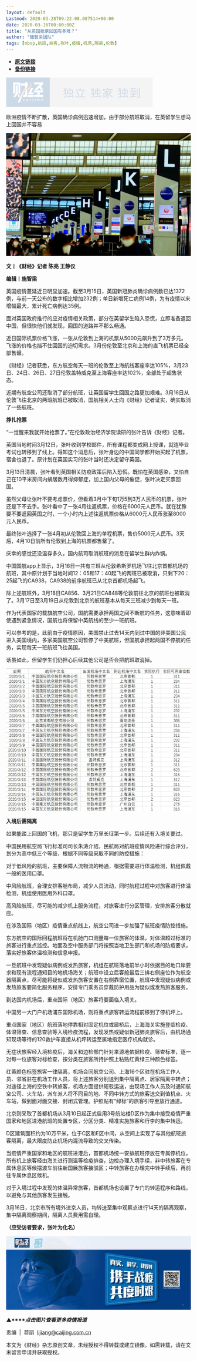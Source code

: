 ```yaml
---
layout: default
Lastmod: 2020-03-28T09:22:08.087514+00:00
date: 2020-03-16T00:00:00Z
title: "从英国抢票回国有多难？"
author: "施智梁团队"
tags: [nbsp,航班,旅客,张叶,疫情,机场,隔离,伦敦]
---
```


* [**原文链接**](https://mp.weixin.qq.com/s/20iKcBtSdiy3XgY7yVz3Pg)
* [**备份链接**](http://archive.today/uaWMI)


![](/images/post/77e6cfb5c7ef66e00d9bd04f74961594.jpg)

欧洲疫情不断扩散，英国确诊病例迅速增加，由于部分航班取消，在英留学生想马上回国并不容易

![](/images/post/fcec38ac0b3430ae46c9a64169e4abb5.jpg)

  

**文丨《财经》记者 陈亮 王静仪**  

**编辑丨施智梁**

英国疫情蔓延近日明显加速。截至3月15日，英国新冠肺炎确诊病例数已达1372例，与前一天公布的数字相比增加232例；单日新增死亡病例14例，为有疫情以来增幅最大，累计死亡病例达35例。

面对英国政府推行的应对疫情相关政策，部分在英留学生陷入恐慌，立即准备返回中国，但很快他们就发现，回国的道路并不那么畅通。

近日国际机票价格飞涨，一张从伦敦到上海的机票从5000元飙升到了3万多元。飞涨的价格也挡不住回国的迫切需求。3月份伦敦至北京和上海的直飞机票已经全部售罄。

《财经》记者获悉，东方航空每天一班的伦敦至上海航线客座率达105%，3月23日、24日、26日、27日伦敦盖特威克至上海客座率达102%，全部处于超售状态。

近期有航空公司还取消了部分航班，让英国留学生回国之路更加艰难。3月16日从伦敦飞往北京的两班航班已被取消，国航相关人士向《财经》记者证实，确实取消了一些航班。

**挣扎抢票**

“一觉醒来我就开始抢票了。”在伦敦政治经济学院读研的张叶告诉《财经》记者。

英国当地时间3月12日，张叶收到学校邮件，所有课程都变成网上授课，就连毕业考试也转移到了线上。得知这个消息后，张叶身边的中国同学都开始买起了机票，宿舍也退了。原计划在英国实习的张叶当时还决定留守英国。

3月13日清晨，张叶看到英国相关防疫政策后陷入恐慌。既怕在英国感染，又怕自己在10平米房间内蜗居数月得抑郁症，加上国内父母的催促，张叶决定买票回国。

虽然父母让张叶不要考虑票价，但看着3月中下旬1万5到3万人民币的机票，张叶还是下不去手。张叶看中了一张4月往返机票，价格在6000元人民币。就在犹豫要不要返回英国之时，一个小时内上述往返机票价格从6000元人民币涨至8000元人民币。

最终张叶选择了一张4月初从伦敦回上海的单程机票，售价5000元人民币。3天后，4月10日前所有伦敦到上海的机票都售罄了。

庆幸的感觉还没温存多久，国内航司取消航班的消息在留学生群内炸锅。

中国国航app上显示，3月16日一共有三班从伦敦希斯罗机场飞往北京首都机场的航班，其中原计划于当地时间12：05和17：40起飞的两班已被取消，只剩下20：25起飞的CA938，CA938的前序航班已从北京首都机场起飞。

除上述航班外，3月18日CA856、3月21日CA848等伦敦前往北京的航班也被取消了。3月17日至3月19日从伦敦到北京的航班基本从每天三班减少到每天一班。

作为代表国家的载旗航空公司，国航需要承担两国之间不断航的任务，这意味着即使遇到紧急情况，国航也将保留中英航线的至少一班航班。

可以参考的是，此前由于疫情原因，美国禁止过去14天内到过中国的非美国公民进入美国境内，多家美国航空公司暂停了中美航班，但国航承担起两国不停航的任务，实现每天一班航班飞往美国。

话虽如此，但留学生们仍担心后续其他公司是否会把航班取消掉。

![](/images/post/03723144202551ee0a4bcb7a0aa66d43.jpg)

**入境后需隔离**

如果能踏上回国的飞机，那只是留学生万里长征第一步。后续还有入境关要过。

中国民用航空局飞行标准司司长朱涛介绍，民航局对航班疫情风险进行综合评分，划分为高中低三个等级，根据不同等级采取不同的防控措施：

对于低风险的航班，主要保障人流物流的畅通，根据需要进行体温检测，机组佩戴一般的医用口罩。

中风险航班，合理安排客舱布局，减少人员流动，同时航程过程中对旅客进行体温检测，机组使用医用外科口罩。

高风险航班，尽可能的减少机上服务流程，对旅客进行分区管理，安排旅客分散就座。

在涉及国际（地区）疫情重点航线上，航空公司进一步加强了航班疫情防控措施。

东方航空的国际回程航班将在机舱门口测量每一位旅客的体温，对体温超过标准的旅客进行重点监控。地面及空中服务部门将按照当地卫生部门和机场的防疫要求，落实好旅客体温检测和信息申报。

一旦航班中发现疑似病例或发热旅客，机组在航班落地前半小时依据目的地口岸要求和现有流程通知目的地机场海关；航班中设立后客舱最后三排右侧座位作为航空器隔离点，尽可能将疑似或发热旅客安置在右侧靠窗位置，航班中发现疑似病例或发热旅客要简化服务程序，安排专门乘务员穿戴防护用品为疑似或发热旅客服务。

到达国内机场后，重点国际（地区）旅客将要面临入境关。

中国另一大门户机场浦东国际机场，则将重点旅客转运流程前移到了停机坪上。

重点国家（地区）航班落地停靠相对固定机位或廊桥后，上海海关实施登临检疫、体温筛查、信息查验等入境检疫流程，发现发热或疑似新冠肺炎旅客后，由机场通知现场等待的120救护车直接从机坪转运至属地指定医疗机构就诊。

无症状旅客经入境检疫后，海关和边检部门针对来源地依据检疫、筛查标准，逐一对每一位旅客对标检查，按分类在旅客所持护照上粘贴红黄绿三种颜色标签。

红黄颜色标签旅客一律隔离，机场会同航空公司、上海16个区驻在机场工作人员、邻省驻在机场工作人员，将上述旅客分别送到集中隔离点、居家隔离中转点；对途径上海的空铁中转旅客，机场方面提供短驳运送，由现场工作人员及时通知航空公司、火车站，派车派人将不同目的地、不同中转方式的旅客送交到值机点、火车站，做到面对面交接、封闭式管理。护照贴有“绿标”的旅客引导至放行通道。

北京则采取了首都机场从3月10日起正式启用3号航站楼D区作为集中接受疫情严重国家和地区进港航班的处置专区，分区分类、精准实施旅客和行李的集中转运。

D区建筑面积约为10万平米，位于C区和E区中间，从空间上实现了与其他航班旅客隔离，最大限度防止机场内混流导致的交叉传染。

当疫情严重国家和地区的航班进港后，首都机场统一安排航班停放在专属停机位，所有机上旅客经由海关进行测温等检疫排查，边检办理入境手续，非中转旅客在专属休息区等候摆渡车前往新国展旅客接驳区；中转旅客在办理完中转手续后，再前往专属休息区候机。

对于入境过程中发现的体温异常旅客，首都机场也设置了专门的转运程序和路线，以避免与其他旅客发生接触。

3月16日，北京市所有境外进京人员，均转送至集中观察点进行14天的隔离观察，集中隔离观察期间，隔离人员费用需自理。

**（应受访者要求，张叶为化名）**

[![](/images/post/4d24a5670c9a87791ea8b757d030c0d3.jpg)](https://mp.weixin.qq.com/mp/homepage?__biz=MjM5NDU5NTM4MQ==&hid=29&sn=21c0f34c737748fe3b2c372bb40ae622)  

**▲****_点击图片查看更多疫情报道_**

  

  

责编  |  蒋丽  lijiang@caijing.com.cn

本文为《财经》杂志原创文章，未经授权不得转载或建立镜像。如需转载，请在文末留言申请并获取授权。

